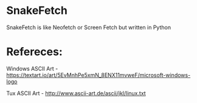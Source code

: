 # SnakeFetch


SnakeFetch is like Neofetch or Screen Fetch but written in Python

# Refereces:
Windows ASCII Art - https://textart.io/art/5EvMnhPe5xmN_8ENX11mvweF/microsoft-windows-logo

Tux ASCII Art - http://www.ascii-art.de/ascii/jkl/linux.txt
